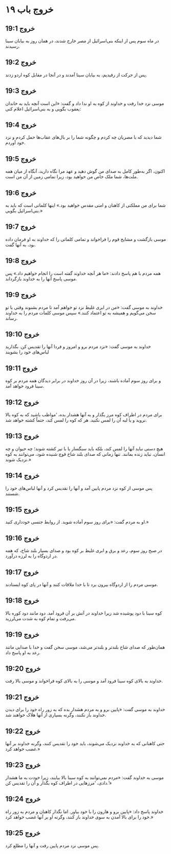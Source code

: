 # خروج باب ۱۹

## خروج 19:1
در ماه سوم پس از اینکه بنی‌اسرائیل از مصر خارج شدند، در همان روز به بیابان سینا رسیدند.

## خروج 19:2
پس از حرکت از رفیدیم، به بیابان سینا آمدند و در آنجا در مقابل کوه اردو زدند.

## خروج 19:3
موسی نزد خدا رفت و خداوند از کوه به او ندا داد و گفت: «این است آنچه باید به خاندان یعقوب بگویی و به بنی‌اسرائیل اعلام کنی:

## خروج 19:4
شما دیدید که با مصریان چه کردم و چگونه شما را بر بال‌های عقاب‌ها حمل کردم و نزد خود آوردم.

## خروج 19:5
اکنون، اگر به‌طور کامل به صدای من گوش دهید و عهد مرا نگاه دارید، آنگاه از میان همه ملت‌ها، شما ملک خاص من خواهید بود، زیرا تمامی زمین از آن من است.

## خروج 19:6
شما برای من مملکتی از کاهنان و امتی مقدس خواهید بود.» اینها کلماتی است که باید به بنی‌اسرائیل بگویی.»

## خروج 19:7
موسی بازگشت و مشایخ قوم را فراخواند و تمامی کلماتی را که خداوند به او فرمان داده بود، به آنها گفت.

## خروج 19:8
همه مردم با هم پاسخ دادند: «ما هر آنچه خداوند گفته است را انجام خواهیم داد.» پس موسی پاسخ آنها را به خداوند بازگرداند.

## خروج 19:9
خداوند به موسی گفت: «من در ابری غلیظ نزد تو خواهم آمد تا مردم بشنوند وقتی با تو سخن می‌گویم و همیشه به تو اعتماد کنند.» سپس موسی کلمات مردم را به خداوند رساند.

## خروج 19:10
خداوند به موسی گفت: «نزد مردم برو و امروز و فردا آنها را تقدیس کن. بگذارید لباس‌های خود را بشویند

## خروج 19:11
و برای روز سوم آماده باشند، زیرا در آن روز خداوند در برابر دیدگان همه مردم بر کوه سینا فرود خواهد آمد.

## خروج 19:12
برای مردم در اطراف کوه مرز بگذار و به آنها هشدار بده، ‘مواظب باشید که به کوه بالا نروید و یا لبه آن را لمس نکنید. هر که کوه را لمس کند، حتماً کشته خواهد شد.

## خروج 19:13
هیچ دستی نباید آنها را لمس کند، بلکه باید سنگسار یا با تیر کشته شوند؛ چه حیوان و چه انسان، نباید زنده بمانند. تنها زمانی که صدای بلند شاخ قوچ شنیده شود، می‌توانند به کوه نزدیک شوند.»

## خروج 19:14
پس موسی از کوه نزد مردم پایین آمد و آنها را تقدیس کرد و آنها لباس‌های خود را شستند.

## خروج 19:15
او به مردم گفت: «برای روز سوم آماده شوید. از روابط جنسی خودداری کنید.»

## خروج 19:16
در صبح روز سوم، رعد و برق و ابری غلیظ بر کوه بود و صدای بسیار بلند شاخ، که همه در اردوگاه را به لرزه درآورد.

## خروج 19:17
موسی مردم را از اردوگاه بیرون برد تا با خدا ملاقات کنند و آنها در پای کوه ایستادند.

## خروج 19:18
کوه سینا با دود پوشیده شد زیرا خداوند در آتش بر آن فرود آمد. دود مانند دود کوره بالا می‌رفت و تمام کوه به شدت می‌لرزید.

## خروج 19:19
همان‌طور که صدای شاخ بلندتر و بلندتر می‌شد، موسی سخن گفت و خدا با صدایی مانند رعد به او پاسخ داد.

## خروج 19:20
خداوند به بالای کوه سینا فرود آمد و موسی را به بالای کوه فراخواند و موسی بالا رفت.

## خروج 19:21
خداوند به موسی گفت: «پایین برو و به مردم هشدار بده که به زور راه خود را برای دیدن خداوند باز نکنند، وگرنه بسیاری از آنها هلاک خواهند شد.

## خروج 19:22
حتی کاهنانی که به خداوند نزدیک می‌شوند، باید خود را تقدیس کنند، وگرنه خداوند بر آنها غضب خواهد کرد.»

## خروج 19:23
موسی به خداوند گفت: «مردم نمی‌توانند به کوه سینا بالا بیایند، زیرا خودت به ما هشدار دادی، ‘مرزهایی در اطراف کوه بگذار و آن را تقدیس کن.’»

## خروج 19:24
خداوند پاسخ داد: «پایین برو و هارون را با خود بیاور. اما نگذار کاهنان و مردم به زور راه خود را برای بالا آمدن به سوی خداوند باز کنند، وگرنه او بر آنها غضب خواهد کرد.»

## خروج 19:25
پس موسی نزد مردم پایین رفت و آنها را مطلع کرد.
